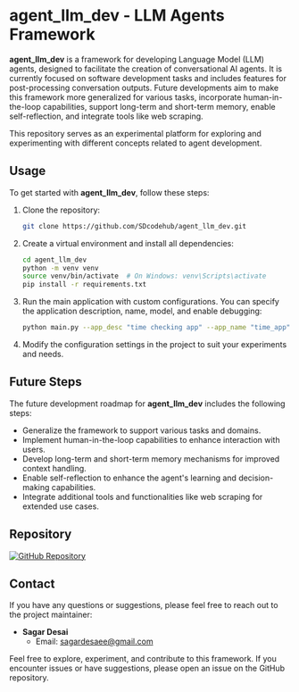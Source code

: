 # agent_llm_dev - LLM Agents Framework

**agent_llm_dev** is a framework for developing Language Model (LLM) agents, designed to facilitate the creation of conversational AI agents. It is currently focused on software development tasks and includes features for post-processing conversation outputs. Future developments aim to make this framework more generalized for various tasks, incorporate human-in-the-loop capabilities, support long-term and short-term memory, enable self-reflection, and integrate tools like web scraping.

This repository serves as an experimental platform for exploring and experimenting with different concepts related to agent development.

## Usage

To get started with **agent_llm_dev**, follow these steps:

1. Clone the repository:

   ```bash
   git clone https://github.com/SDcodehub/agent_llm_dev.git
   ```

2. Create a virtual environment and install all dependencies:

   ```bash
   cd agent_llm_dev
   python -m venv venv
   source venv/bin/activate  # On Windows: venv\Scripts\activate
   pip install -r requirements.txt
   ```

3. Run the main application with custom configurations. You can specify the application description, name, model, and enable debugging:

   ```bash
   python main.py --app_desc "time checking app" --app_name "time_app" --model "GPT_3_5_TURBO" --debug
   ```

4. Modify the configuration settings in the project to suit your experiments and needs.

## Future Steps

The future development roadmap for **agent_llm_dev** includes the following steps:

- Generalize the framework to support various tasks and domains.
- Implement human-in-the-loop capabilities to enhance interaction with users.
- Develop long-term and short-term memory mechanisms for improved context handling.
- Enable self-reflection to enhance the agent's learning and decision-making capabilities.
- Integrate additional tools and functionalities like web scraping for extended use cases.

## Repository

[![GitHub Repository](https://img.shields.io/badge/GitHub-Repository-blue.svg)](https://github.com/SDcodehub/agent_llm_dev)

## Contact

If you have any questions or suggestions, please feel free to reach out to the project maintainer:

- **Sagar Desai**
  - Email: sagardesaee@gmail.com

Feel free to explore, experiment, and contribute to this framework. If you encounter issues or have suggestions, please open an issue on the GitHub repository.
